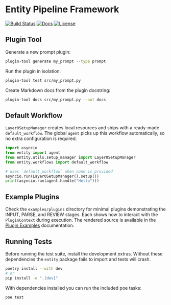 # Entity Pipeline Framework

[![Build Status](https://github.com/Ladvien/entity/actions/workflows/test.yml/badge.svg)](https://github.com/Ladvien/entity/actions/workflows/test.yml)
[![Docs](https://img.shields.io/badge/docs-latest-brightgreen.svg)](https://entity.readthedocs.io/en/latest/)
[![License](https://img.shields.io/badge/license-MIT-blue.svg)](LICENSE)

## Plugin Tool

Generate a new prompt plugin:

```bash
plugin-tool generate my_prompt --type prompt
```

Run the plugin in isolation:

```bash
plugin-tool test src/my_prompt.py
```

Create Markdown docs from the plugin docstring:

```bash
plugin-tool docs src/my_prompt.py --out docs
```

## Default Workflow

`Layer0SetupManager` creates local resources and ships with a ready-made
`default_workflow`. The global `agent` picks up this workflow automatically,
so no extra configuration is required.

```python
import asyncio
from entity import agent
from entity.utils.setup_manager import Layer0SetupManager
from entity.workflows import default_workflow

# uses `default_workflow` when none is provided
asyncio.run(Layer0SetupManager().setup())
print(asyncio.run(agent.handle("Hello")))
```

## Example Plugins

Check the `examples/plugins` directory for minimal plugins demonstrating the
INPUT, PARSE, and REVIEW stages. Each shows how to interact with the
`PluginContext` during execution. The rendered source is available in the
[Plugin Examples](https://entity.readthedocs.io/en/latest/plugin_examples.html)
documentation.

## Running Tests

Before running the test suite, install the development extras. Without these
dependencies the `entity` package fails to import and tests will crash.

```bash
poetry install --with dev
# or
pip install -e ".[dev]"
```

With dependencies installed you can run the included poe tasks:

```bash
poe test
```

